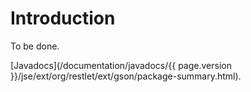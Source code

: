 # Introduction

To be done.

[Javadocs](/documentation/javadocs/{{ page.version }}/jse/ext/org/restlet/ext/gson/package-summary.html).
